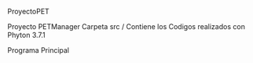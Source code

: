
ProyectoPET

Proyecto PETManager Carpeta src / Contiene los Codigos realizados con Phyton 3.7.1

Programa Principal